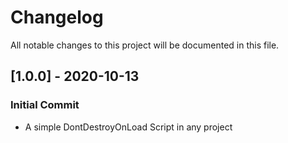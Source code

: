# Changelog
All notable changes to this project will be documented in this file.

## [1.0.0] - 2020-10-13

### Initial Commit

- A simple DontDestroyOnLoad Script in any project